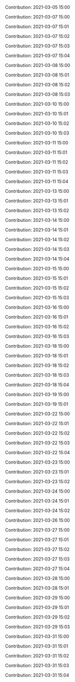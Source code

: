 Contribution: 2021-03-05 15:00

Contribution: 2021-03-07 15:00

Contribution: 2021-03-07 15:01

Contribution: 2021-03-07 15:02

Contribution: 2021-03-07 15:03

Contribution: 2021-03-07 15:04

Contribution: 2021-03-08 15:00

Contribution: 2021-03-08 15:01

Contribution: 2021-03-08 15:02

Contribution: 2021-03-08 15:03

Contribution: 2021-03-10 15:00

Contribution: 2021-03-10 15:01

Contribution: 2021-03-10 15:02

Contribution: 2021-03-10 15:03

Contribution: 2021-03-11 15:00

Contribution: 2021-03-11 15:01

Contribution: 2021-03-11 15:02

Contribution: 2021-03-11 15:03

Contribution: 2021-03-11 15:04

Contribution: 2021-03-13 15:00

Contribution: 2021-03-13 15:01

Contribution: 2021-03-13 15:02

Contribution: 2021-03-14 15:00

Contribution: 2021-03-14 15:01

Contribution: 2021-03-14 15:02

Contribution: 2021-03-14 15:03

Contribution: 2021-03-14 15:04

Contribution: 2021-03-15 15:00

Contribution: 2021-03-15 15:01

Contribution: 2021-03-15 15:02

Contribution: 2021-03-15 15:03

Contribution: 2021-03-16 15:00

Contribution: 2021-03-16 15:01

Contribution: 2021-03-16 15:02

Contribution: 2021-03-16 15:03

Contribution: 2021-03-18 15:00

Contribution: 2021-03-18 15:01

Contribution: 2021-03-18 15:02

Contribution: 2021-03-18 15:03

Contribution: 2021-03-18 15:04

Contribution: 2021-03-19 15:00

Contribution: 2021-03-19 15:01

Contribution: 2021-03-22 15:00

Contribution: 2021-03-22 15:01

Contribution: 2021-03-22 15:02

Contribution: 2021-03-22 15:03

Contribution: 2021-03-22 15:04

Contribution: 2021-03-23 15:00

Contribution: 2021-03-23 15:01

Contribution: 2021-03-23 15:02

Contribution: 2021-03-24 15:00

Contribution: 2021-03-24 15:01

Contribution: 2021-03-24 15:02

Contribution: 2021-03-26 15:00

Contribution: 2021-03-27 15:00

Contribution: 2021-03-27 15:01

Contribution: 2021-03-27 15:02

Contribution: 2021-03-27 15:03

Contribution: 2021-03-27 15:04

Contribution: 2021-03-28 15:00

Contribution: 2021-03-28 15:01

Contribution: 2021-03-29 15:00

Contribution: 2021-03-29 15:01

Contribution: 2021-03-29 15:02

Contribution: 2021-03-29 15:03

Contribution: 2021-03-31 15:00

Contribution: 2021-03-31 15:01

Contribution: 2021-03-31 15:02

Contribution: 2021-03-31 15:03

Contribution: 2021-03-31 15:04

